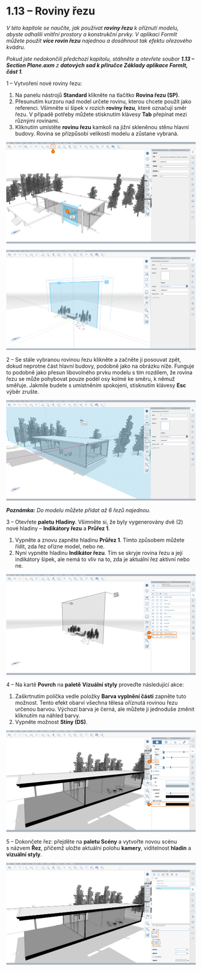 # 1.13 – Roviny řezu

_V této kapitole se naučíte, jak používat_ _**roviny řezu**_ _k oříznutí modelu, abyste odhalili vnitřní prostory a konstrukční prvky. V aplikaci FormIt můžete použít_ _**více rovin řezu**_ _najednou a dosáhnout tak efektu ořezového kvádru._

_Pokud jste nedokončili předchozí kapitolu, stáhněte a otevřete soubor_ _**1.13 – Section Plane.axm**_ _z_ _**datových sad k příručce Základy aplikace FormIt, část 1**._

1 – Vytvoření nové roviny řezu:

1. Na panelu nástrojů **Standard** klikněte na tlačítko **Rovina řezu (SP)**.
2. Přesunutím kurzoru nad model určete rovinu, kterou chcete použít jako referenci. Všimněte si šipek v rozích **roviny řezu**, které označují směr řezu. V případě potřeby můžete stisknutím klávesy **Tab** přepínat mezi různými rovinami.
3. Kliknutím umístěte **rovinu řezu** kamkoli na jižní skleněnou stěnu hlavní budovy. Rovina se přizpůsobí velikosti modelu a zůstane vybraná.

![Náhled roviny řezu při umístění kurzoru nad skleněnou stěnu.](<../../.gitbook/assets/0 (6).png>)

![Přizpůsobená rovina řezu po umístění.](<../../.gitbook/assets/1 (19) (1).png>)

2 – Se stále vybranou rovinou řezu klikněte a začněte ji posouvat zpět, dokud neprotne část hlavní budovy, podobně jako na obrázku níže. Funguje to podobně jako přesun libovolného prvku modelu s tím rozdílem, že rovina řezu se může pohybovat pouze podél osy kolmé ke směru, k němuž směřuje. Jakmile budete s umístněním spokojeni, stisknutím klávesy **Esc** výběr zrušte.

![](<../../.gitbook/assets/2 (11) (1).png>)

_**Poznámka:**_ _Do modelu můžete přidat až 6 řezů najednou._

3 – Otevřete **paletu** **Hladiny**. Všimněte si, že byly vygenerovány dvě (2) nové hladiny – **Indikátory řezu** a **Průřez 1**.

1. Vypněte a znovu zapněte hladinu **Průřez 1**. Tímto způsobem můžete řídit, zda řez ořízne model, nebo ne.
2. Nyní vypněte hladinu **Indikátor řezu**. Tím se skryje rovina řezu a její indikátory šipek, ale nemá to vliv na to, zda je aktuální řez aktivní nebo ne.

![](<../../.gitbook/assets/3 (6) (1).png>)

4 – Na kartě **Povrch** na **paletě** **Vizuální styly** proveďte následující akce:

1. Zaškrtnutím políčka vedle položky **Barva vyplnění části** zapněte tuto možnost. Tento efekt obarví všechna tělesa oříznutá rovinou řezu určenou barvou. Výchozí barva je černá, ale můžete ji jednoduše změnit kliknutím na náhled barvy.
2. Vypněte možnost **Stíny (DS)**.

![](../../.gitbook/assets/poche.png)

5 – Dokončete řez: přejděte na **paletu Scény** a vytvořte novou scénu s názvem **Řez**, přičemž uložte aktuální polohu **kamery**, viditelnost **hladin** a **vizuální styly**.

![](<../../.gitbook/assets/5 (7).png>)
